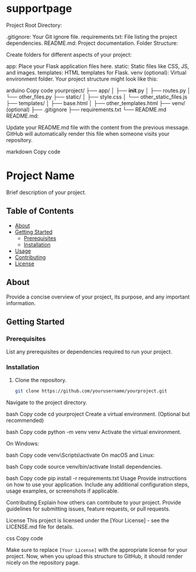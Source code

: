 # supportpage
Project Root Directory:

.gitignore: Your Git ignore file.
requirements.txt: File listing the project dependencies.
README.md: Project documentation.
Folder Structure:

Create folders for different aspects of your project:

app: Place your Flask application files here.
static: Static files like CSS, JS, and images.
templates: HTML templates for Flask.
venv (optional): Virtual environment folder.
Your project structure might look like this:

arduino
Copy code
yourproject/
├── app/
│   ├── __init__.py
│   ├── routes.py
│   └── other_files.py
├── static/
│   ├── style.css
│   └── other_static_files.js
├── templates/
│   ├── base.html
│   ├── other_templates.html
├── venv/  (optional)
├── .gitignore
├── requirements.txt
└── README.md
README.md:

Update your README.md file with the content from the previous message. GitHub will automatically render this file when someone visits your repository.

markdown
Copy code
# Project Name

Brief description of your project.

## Table of Contents

- [About](#about)
- [Getting Started](#getting-started)
  - [Prerequisites](#prerequisites)
  - [Installation](#installation)
- [Usage](#usage)
- [Contributing](#contributing)
- [License](#license)

## About

Provide a concise overview of your project, its purpose, and any important information.

## Getting Started

### Prerequisites

List any prerequisites or dependencies required to run your project.

### Installation

1. Clone the repository.

   ```bash
   git clone https://github.com/yourusername/yourproject.git
Navigate to the project directory.

bash
Copy code
cd yourproject
Create a virtual environment. (Optional but recommended)

bash
Copy code
python -m venv venv
Activate the virtual environment.

On Windows:

bash
Copy code
venv\Scripts\activate
On macOS and Linux:

bash
Copy code
source venv/bin/activate
Install dependencies.

bash
Copy code
pip install -r requirements.txt
Usage
Provide instructions on how to use your application. Include any additional configuration steps, usage examples, or screenshots if applicable.

Contributing
Explain how others can contribute to your project. Provide guidelines for submitting issues, feature requests, or pull requests.

License
This project is licensed under the [Your License] - see the LICENSE.md file for details.

css
Copy code

Make sure to replace `[Your License]` with the appropriate license for your project.
Now, when you upload this structure to GitHub, it should render nicely on the repository page.